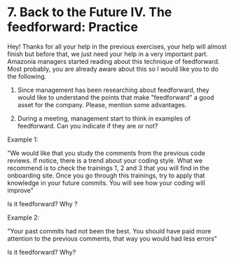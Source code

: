 # 7. Back to the Future IV. The feedforward: Practice

Hey! Thanks for all your help in the previous exercises, your help will almost finish but before that, we just need your help in a very important part. Amazonia managers started reading about this technique of feedforward. Most probably, you are already aware about this so I would like you to do the following.

1) Since management has been researching about feedforward, they would like to understand the points that make "feedforward" a good asset for the company.
Please, mention some advantages.

2) During a meeting, management start to think in examples of feedforward. Can you indicate if they are or not?

Example 1:

"We would like that you study the comments from the previous code reviews. If notice, there is a trend about your coding style. What we recommend is to check the trainings 1, 2 and 3 that you will find in the onboarding site. Once you go through this trainings, try to apply that knowledge in your future commits. You will see how your coding will improve"

Is it feedforward?
Why ?

Example 2:

"Your past commits had not been the best. You should have paid more attention to the previous comments, that way you would had less errors"

Is it feedforward?
Why?
